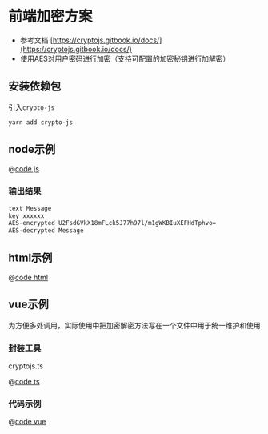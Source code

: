 # 前端加密方案

- 参考文档 [https://cryptojs.gitbook.io/docs/](https://cryptojs.gitbook.io/docs/)
- 使用AES对用户密码进行加密（支持可配置的加密秘钥进行加解密）
## 安装依赖包

引入`crypto-js`

```bash
yarn add crypto-js
```

## node示例

@[code js](@src/components/crypto/index.js)

### 输出结果

```bash
text Message
key xxxxxx
AES-encrypted U2FsdGVkX18mFLck5J77h97l/m1gWKBIuXEFHdTphvo=
AES-decrypted Message
```

## html示例

@[code html](@src/components/crypto/index.html)

## vue示例

为方便多处调用，实际使用中把加密解密方法写在一个文件中用于统一维护和使用


<ClientOnly>
  <crypto />
</ClientOnly>


### 封装工具

cryptojs.ts


@[code ts](@src/components/crypto/cryptojs.ts)

### 代码示例

@[code vue](@src/components/crypto/demo.vue)

